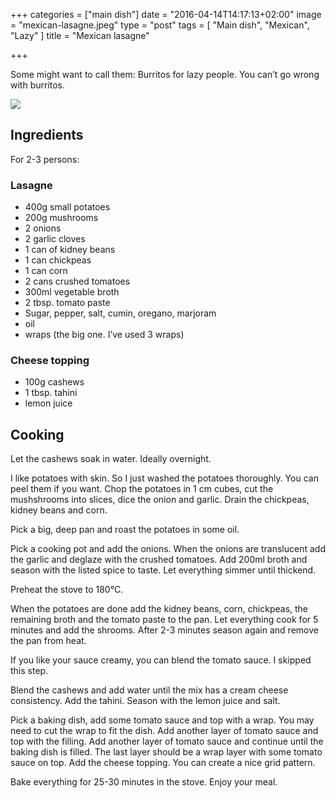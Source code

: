 +++
categories = ["main dish"]
date = "2016-04-14T14:17:13+02:00"
image = "mexican-lasagne.jpeg"
type = "post"
tags = [
  "Main dish",
  "Mexican",
  "Lazy"
]
title = "Mexican lasagne"

+++

Some might want to call them: Burritos for lazy people. You can’t go wrong with burritos.

<!--more-->

![](/images/mexican-lasagne.jpeg)

## Ingredients

For 2-3 persons:

### Lasagne
* 400g small potatoes
* 200g mushrooms
* 2 onions
* 2 garlic cloves
* 1 can of kidney beans
* 1 can chickpeas
* 1 can corn
* 2 cans crushed tomatoes
* 300ml vegetable broth
* 2 tbsp. tomato paste
* Sugar, pepper, salt, cumin, oregano, marjoram
* oil
* wraps (the big one. I’ve used 3 wraps)

### Cheese topping
* 100g cashews
* 1 tbsp. tahini
* lemon juice


## Cooking

Let the cashews soak in water. Ideally overnight.

I like potatoes with skin. So I just washed the potatoes thoroughly. You can peel them if you want. Chop the potatoes in 1 cm cubes, cut the mushshrooms into slices, dice the onion and garlic. Drain the  chickpeas, kidney beans and corn.

Pick a big, deep pan and roast the potatoes in some oil.

Pick a cooking pot and add the onions. When the onions are translucent add the garlic and deglaze with the crushed tomatoes. Add 200ml broth and season with the listed spice to taste. Let everything simmer until thickend.

Preheat the stove to 180°C.

When the potatoes are done add the kidney beans, corn, chickpeas, the remaining broth and the tomato paste to the pan. Let everything cook for 5 minutes and add the shrooms. After 2-3 minutes season again and remove the pan from heat.

If you like your sauce creamy, you can blend the tomato sauce. I skipped this step.

Blend the cashews and add water until the mix has a cream cheese consistency. Add the tahini. Season with the lemon juice and salt.

Pick a baking dish, add some tomato sauce and top with a wrap. You may need to cut the wrap to fit the dish. Add another layer of tomato sauce and top with the filling. Add another layer of tomato sauce and continue until the baking dish is filled. The last layer should be a wrap layer with some tomato sauce on top. Add the cheese topping. You can create a nice grid pattern.

Bake everything for 25-30 minutes in the stove. Enjoy your meal.
